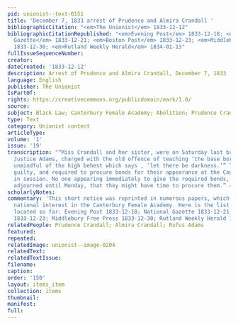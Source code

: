 ```yaml
---
pid: unionist--text-0151
title: 'December 7, 1833 arrest of Prudence and Almira Crandall '
bibliographicCitation: "<em>The Unionist</em> 1833-12-12"
bibliographicCitationRepublished: "<em>Evening Post</em> 1833-12-18; <em>National
  Gazette</em> 1833-12-21; <em>Boston Post</em> 1833-12-23; <em>Middlebury Free Press</em>
  1833-12-30; <em>Rutland Weekly Herald</em> 1834-01-13"
fullIssueSequenceNumber: 
creator: 
dateCreated: '1833-12-12'
description: Arrest of Prudence and Almira Crandall, December 7, 1833
language: English
publisher: The Unionist
IsPartOf: 
rights: https://creativecommons.org/publicdomain/mark/1.0/
source: 
subject: Black Law; Canterbury Female Academy; Abolition; Prudence Crandall
type: Text
category: Unionist content
articleType: 
volume: '1'
issue: '19'
transcription: "“Miss Crandall and her sister, were on Saturday last brought before
  Justice Adams, charged with the old offence of teaching ‘the base born Africans,
  unmindful of the high behest which says , ‘let there be darkness.’” They were found
  guilty, and required to procure bonds for their appearance at the County Court now
  in session. No one appearing immediately to give the required bonds, the Court was
  adjourned until Monday, that they might have time to procure them.” – Brooklyn Unionist "
scholarlyNotes: 
commentary: 'This short notice was reprinted in numerous papers, which shows the strong
  national interest in the Canterbury Female Academy. Here is the list of reprints
  located so far: Evening Post 1833-12-18; National Gazette 1833-12-21; Boston Post
  1833-12-23; Middlebury Free Press 1833-12-30; Rutland Weekly Herald 1834-01-13'
relatedPeople: Prudence Crandall; Almira Crandall; Rufus Adams
featured: 
repeated: 
relatedImage: unionist--image-0204
relatedText: 
relatedTextIssue: 
filename: 
caption: 
order: '150'
layout: items_item
collection: items
thumbnail: 
manifest: 
full: 
---
```

